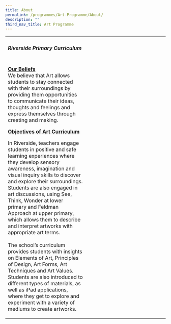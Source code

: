 ```yaml
---
title: About
permalink: /programmes/Art-Programme/About/
description: ""
third_nav_title: Art Programme
---
```

<html>
<head>
<style>
u { 
  text-decoration: underline;
}
</style>
</head>
<body>

<div>
	<table style="width:100%"><tr>
		<td style="width:50%"> 
			<h5>Riverside Primary Curriculum</h5><br>
			<u><b>Our Beliefs</b></u><br>
We believe that Art allows students to stay connected with their surroundings by providing them opportunities to communicate their ideas, thoughts and feelings and express themselves through creating and making. 

<u><b>Objectives of Art Curriculum</b></u><br>


In Riverside, teachers engage students in positive and safe learning experiences where they develop sensory awareness, imagination and visual inquiry skills to discover and explore their surroundings. Students are also engaged in art discussions, using See, Think, Wonder at lower primary and Feldman Approach at upper primary, which allows them to describe and interpret artworks with appropriate art terms.<br><br>
The school’s curriculum provides students with insights on Elements of Art, Principles of Design, Art Forms, Art Techniques and Art Values. Students are also introduced to different types of materials, as well as iPad applications, where they get to explore and experiment with a variety of mediums to create artworks.</td><td background= "/images/canvas_about1.jpg"></td>
		</tr></table>
	</div>